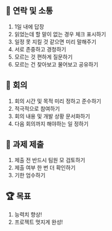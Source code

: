 ## 📣 연락 및 소통
  1. 1일 내에 답장
  2. 읽었는데 할 말이 없는 경우 체크 표시하기
  3. 일정 못 지킬 것 같으면 미리 말해주기
  4. 서로 존중하고 경청하기
  5. 모르는 것 편하게 질문하기
  6. 모르는 건 찾아보고 물어보고 공유하기
     
## 📌 회의 
  1. 회의 시간 및 목적 미리 정하고 준수하기
  2. 적극적으로 참여하기
  3. 회의 내용 및 개발 상황 문서화하기
  4. 다음 회의까지 해야하는 일 정하기
     
## 📝 과제 제출 
  1. 제출 전 반드시 팀원 모 검토하기
  2. 제출 여부 한 번 더 확인하기
  3. 기한 엄수하기
     
## 🏆 목표 
  1. 능력치 향상!
  2. 프로젝트 멋지게 완성!
